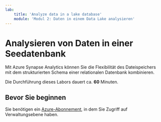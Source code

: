 ```yaml
---
lab:
    title: 'Analyze data in a lake database'
    module: 'Modul 2: Daten in einem Data Lake analysieren'
---
```


# Analysieren von Daten in einer Seedatenbank

Mit Azure Synapse Analytics können Sie die Flexibilität des Dateispeichers mit dem strukturierten Schema einer relationalen Datenbank kombinieren.

Die Durchführung dieses Labors dauert ca. **60** Minuten.

## Bevor Sie beginnen

Sie benötigen ein [Azure-Abonnement](https://azure.microsoft.com/free), in dem Sie Zugriff auf Verwaltungsebene haben.
